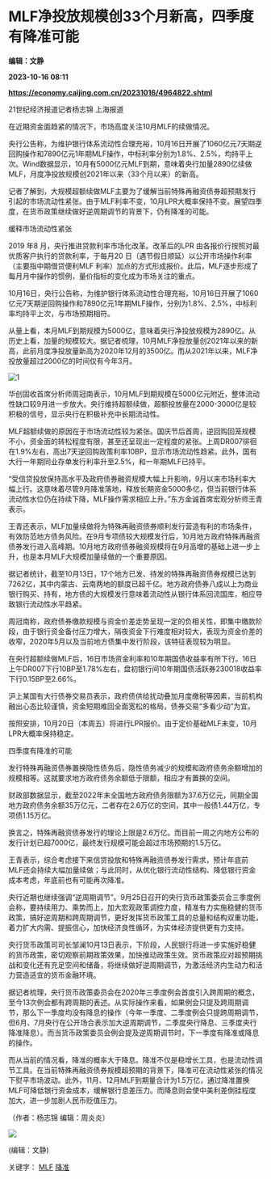 # MLF净投放规模创33个月新高，四季度有降准可能
**编辑：文静**

**2023-10-16 08:11**

**https://economy.caijing.com.cn/20231016/4964822.shtml**

21世纪经济报道记者杨志锦 上海报道

在近期资金面趋紧的情况下，市场高度关注10月MLF的续做情况。

央行公告称，为维护银行体系流动性合理充裕，10月16日开展了1060亿元7天期逆回购操作和7890亿元1年期MLF操作，中标利率分别为1.8%、2.5%，均持平上次。Wind数据显示，10月有5000亿元MLF到期，意味着央行加量2890亿续做MLF，月度净投放规模创2021年以来（33个月以来）的新高。

记者了解到，大规模超额续做MLF主要为了缓解当前特殊再融资债券超预期发行引起的市场流动性紧张。由于MLF利率不变，10月LPR大概率保持不变。展望四季度，在货币政策继续做好逆周期调节的背景下，仍有降准的可能。

缓释市场流动性紧张

2019 年8 月，央行推进贷款利率市场化改革。改革后的LPR 由各报价行按照对最优质客户执行的贷款利率，于每月20 日（遇节假日顺延）以公开市场操作利率（主要指中期借贷便利MLF 利率）加点的方式形成报价。此后，MLF逐步形成了每月月中操作的惯例，量价指标的变化成为市场关注的重点。

10月16日，央行公告称，为维护银行体系流动性合理充裕，10月16日开展了1060亿元7天期逆回购操作和7890亿元1年期MLF操作，分别为1.8%、2.5%，中标利率均持平上次，与市场预期相符。

从量上看，本月MLF到期规模为5000亿，意味着央行净投放规模为2890亿。从历史上看，加量的规模较大。据记者梳理，10月MLF净投放量创2021年以来的新高，此前月度净投放量新高为2020年12月的3500亿。而从2021年以来，MLF净投放量超过2000亿的时间仅有今年3月。

![1](https://img5.caijing.com.cn/2023/1016/1697442342752.jpeg)

华创固收首席分析师周冠南表示，10月MLF到期规模在5000亿元附近，整体流动性缺口较9月进一步放大。央行维持超额续做，超额投放量在2000-3000亿是较积极的信号，显示央行在积极补充中长期流动性。

MLF超额续做的原因在于市场流动性较为紧张。国庆节后首周，逆回购回笼规模不小，资金面的转松程度有限，甚至还呈现出一定程度的紧张。上周DR007徘徊在1.9%左右，高出7天逆回购政策利率10BP，显示市场流动性趋紧。此外，国有大行一年期同业存单发行利率升至2.5%，和一年期MLF已持平。

“受信贷投放保持高水平及政府债券融资规模大幅上升影响，9月以来市场利率大幅上行。这意味着尽管9月降准落地，释放长期资金5000多亿，但当前银行体系流动性水位仍在持续下降，MLF操作需求相应上升。”东方金诚首席宏观分析师王青表示。

王青还表示，MLF加量续做将为特殊再融资债券顺利发行营造有利的市场条件，有效防范地方债务风险。在9月专项债较大规模发行后，10月地方政府特殊再融资债券发行进入高峰期。10月地方政府债券融资规模将在9月高增的基础上进一步上升，也是本月MLF大规模加量续做的一个重要原因。

据记者统计，截至10月13日，17个地方已发、待发的特殊再融资债券规模已达到7262亿，其中内蒙古、云南两地的额度已超千亿。地方政府债券八成以上为商业银行购买、持有，地方债的大规模发行意味着流动性从银行体系回流国库，相应导致银行流动性水平趋紧。

周冠南称，政府债券缴款规模与资金价差走势呈现一定的负相关性，即集中缴款阶段，由于银行资金备付压力增大，隔夜资金下行难度相对较大，表现为资金价差的收窄，2020年5月以及当前地方债集中发行阶段，该特征表现较为明显。

在央行超额续做MLF后，16日市场资金利率和10年期国债收益率有所下行。16日上午DR007下行10BP至1.78%左右，盘初银行间10年期国债活跃券230018收益率下行0.15BP至2.66%。

沪上某国有大行债券交易员表示，政府债供给扰动叠加月度缴税等因素，当前机构融出心态比较谨慎，资金短期难回全面宽松的格局，债券交易“多看少动”为宜。

按照安排，10月20日（本周五）将进行LPR报价。由于定价基础MLF未变，10月LPR大概率保持稳定。

四季度有降准的可能

发行特殊再融资债券置换隐性债务后，隐性债务减少的规模和政府债务余额增加的规模相等。这就要求地方政府债务余额低于限额，相应才有置换的空间。

财政部数据显示，截至2022年末全国地方政府债务限额为37.6万亿元，同期全国地方政府债务余额35万亿元，二者存在2.6万亿的空间，其中一般债1.44万亿，专项债1.15万亿。

换言之，特殊再融资债券发行的理论上限是2.6万亿。而目前一周之内地方公布的发行计划已超7000亿，最终发行规模可能会超过市场预期的1.5万亿。

王青表示，综合考虑接下来信贷投放和特殊再融资债券发行需求，预计年底前MLF还会持续大幅加量续做；与此同时，从优化银行流动性结构、降低银行资金成本考虑，年底前也有可能再次降准。

央行近期也继续强调“逆周期调节”。9月25日召开的央行货币政策委员会三季度例会称，要持续用力、乘势而上，加大宏观政策调控力度，精准有力实施稳健的货币政策，搞好逆周期和跨周期调节，更好发挥货币政策工具的总量和结构双重功能，着力扩大内需、提振信心，加快经济良性循环，为实体经济提供更有力支持。

央行货币政策司司长邹澜10月13日表示，下阶段，人民银行将进一步实施好稳健的货币政策，密切观察前期政策效果，加快推动政策生效。货币政策应对超预期挑战和变化还有充足空间和储备，将继续做好逆周期调节，为激活经济内生动力和活力营造适宜的货币金融环境。

据记者梳理，央行货币政策委员会在2020年三季度例会首度引入跨周期的概念，至今13次例会都有跨周期的表述。从实际操作来看，如果例会只提及跨周期调节，那么下一季度均没有降息的操作（今年一季度、二季度例会只提跨周期调节，但6月、7月央行在公开场合表示加大逆周期调节，二季度央行降息、三季度央行降准降息）。而当货币政策委员会例会提及逆周期调节时，下一季度有降准或降息的操作。

而从当前的情况看，降准的概率大于降息。降准不仅是稳增长工具，也是流动性调节工具。在当前特殊再融资债券规模超预期的背景下，降准可在流动性紧张的情况下熨平市场波动。此外，11月、12月MLF到期量合计为1.5万亿，通过降准置换MLF可降低银行资金成本，缓解银行息差压力。而降息则会使中美利差倒挂程度加大，进一步加剧人民币贬值压力。

（作者：杨志锦 编辑：周炎炎）

![](https://tx1.cdn.caijing.com.cn/2014-03-27/114048455.jpg)

(编辑：文静)

关键字： [MLF](https://app.caijing.com.cn/tags.php?tag=MLF "MLF") [降准](https://app.caijing.com.cn/tags.php?tag=%E9%99%8D%E5%87%86 "降准")